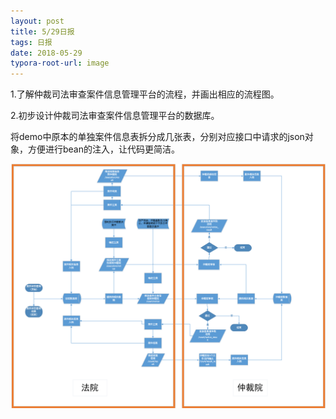 ```yaml
---
layout: post
title: 5/29日报
tags: 日报
date: 2018-05-29
typora-root-url: image
---
```


1.了解仲裁司法审查案件信息管理平台的流程，并画出相应的流程图。

2.初步设计仲裁司法审查案件信息管理平台的数据库。

​	将demo中原本的单独案件信息表拆分成几张表，分别对应接口中请求的json对象，方便进行bean的注入，让代码更简洁。

![git error](https://raw.githubusercontent.com/gengcongfang/gengcongfang.github.io/master/_posts/flow.png)
